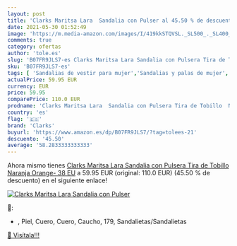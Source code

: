 ```yaml
---
layout: post
title: 'Clarks Maritsa Lara  Sandalia con Pulser al 45.50 % de descuento'
date: 2021-05-30 01:52:49
image: 'https://m.media-amazon.com/images/I/419kkSTQVSL._SL500_._SL400_.jpg'
comments: true
category: ofertas
author: 'tole.es'
slug: 'B07FR9JLS7-es Clarks Maritsa Lara Sandalia con Pulsera Tira de Tobillo...'
sku: 'B07FR9JLS7-es'
tags: [ 'Sandalias de vestir para mujer','Sandalias y palas de mujer','Zapatos','Zapatos para mujer','Zapatos y complementos','clarks','sandalia', ]
actualPrice: 59.95 EUR
currency: EUR
price: 59.95
comparePrice: 110.0 EUR
prodname: 'Clarks Maritsa Lara  Sandalia con Pulsera Tira de Tobillo  Naranja  Orange-   38 EU'
country: 'es'
flag: '🇪🇸'
brand: 'Clarks'
buyurl: 'https://www.amazon.es/dp/B07FR9JLS7/?tag=tolees-21'
descuento: '45.50'
average: '58.2833333333333'
---
```


Ahora mismo tienes [Clarks Maritsa Lara  Sandalia con Pulsera Tira de Tobillo  Naranja  Orange-   38 EU](https://www.amazon.es/dp/B07FR9JLS7/?tag=tolees-21) a 59.95 EUR (original: 110.0 EUR) (45.50 %  de descuento) en el siguiente enlace!

[![Clarks Maritsa Lara  Sandalia con Pulser](https://m.media-amazon.com/images/I/419kkSTQVSL._SL500_._SL400_.jpg)](https://www.amazon.es/dp/B07FR9JLS7/?tag=tolees-21)

🔎:

- , Piel, Cuero, Cuero, Caucho, 179, Sandalietas/Sandalietas

[🛒 Visítala!!!](https://www.amazon.es/dp/B07FR9JLS7/?tag=tolees-21)

